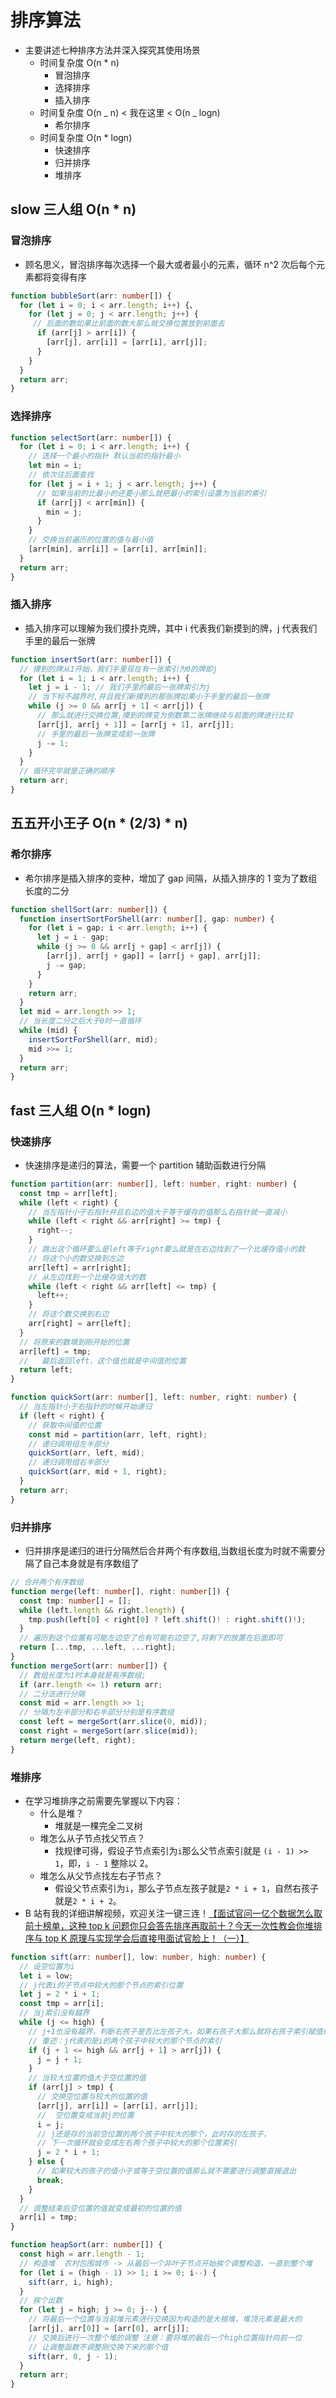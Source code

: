 # 排序算法

- 主要讲述七种排序方法并深入探究其使用场景
  - 时间复杂度 O(n \* n)
    - 冒泡排序
    - 选择排序
    - 插入排序
  - 时间复杂度 O(n _ n) < 我在这里 < O(n _ logn)
    - 希尔排序
  - 时间复杂度 O(n \* logn)
    - 快速排序
    - 归并排序
    - 堆排序

## slow 三人组 O(n \* n)

### 冒泡排序

- 顾名思义，冒泡排序每次选择一个最大或者最小的元素，循环 n^2 次后每个元素都将变得有序

```typescript
function bubbleSort(arr: number[]) {
  for (let i = 0; i < arr.length; i++) {、
    for (let j = 0; j < arr.length; j++) {
     // 后面的数如果比前面的数大那么就交换位置放到前面去
      if (arr[j] > arr[i]) {
        [arr[j], arr[i]] = [arr[i], arr[j]];
      }
    }
  }
  return arr;
}
```

### 选择排序

```ts
function selectSort(arr: number[]) {
  for (let i = 0; i < arr.length; i++) {
    // 选择一个最小的指针 默认当前的指针最小
    let min = i;
    // 依次往后面查找
    for (let j = i + 1; j < arr.length; j++) {
      // 如果当前的比最小的还要小那么就把最小的索引设置为当前的索引
      if (arr[j] < arr[min]) {
        min = j;
      }
    }
    // 交换当前遍历的位置的值与最小值
    [arr[min], arr[i]] = [arr[i], arr[min]];
  }
  return arr;
}
```

### 插入排序

- 插入排序可以理解为我们摸扑克牌，其中 i 代表我们新摸到的牌，j 代表我们手里的最后一张牌

```ts
function insertSort(arr: number[]) {
  // 摸到的牌从1开始，我们手里现在有一张索引为0的牌即j
  for (let i = 1; i < arr.length; i++) {
    let j = i - 1; // 我们手里的最后一张牌索引为j
    // 当下标不越界时,并且我们新摸到的那张牌如果小于手里的最后一张牌
    while (j >= 0 && arr[j + 1] < arr[j]) {
      // 那么就进行交换位置,摸到的牌变为倒数第二张牌继续与前面的牌进行比较
      [arr[j], arr[j + 1]] = [arr[j + 1], arr[j]];
      // 手里的最后一张牌变成前一张牌
      j -= 1;
    }
  }
  // 循环完毕就是正确的顺序
  return arr;
}
```

## 五五开小王子 O(n \* (2/3) \* n)

### 希尔排序

- 希尔排序是插入排序的变种，增加了 gap 间隔，从插入排序的 1 变为了数组长度的二分

```ts
function shellSort(arr: number[]) {
  function insertSortForShell(arr: number[], gap: number) {
    for (let i = gap; i < arr.length; i++) {
      let j = i - gap;
      while (j >= 0 && arr[j + gap] < arr[j]) {
        [arr[j], arr[j + gap]] = [arr[j + gap], arr[j]];
        j -= gap;
      }
    }
    return arr;
  }
  let mid = arr.length >> 1;
  // 当长度二分之后大于0时一直循环
  while (mid) {
    insertSortForShell(arr, mid);
    mid >>= 1;
  }
  return arr;
}
```

## fast 三人组 O(n \* logn)

### 快速排序

- 快速排序是递归的算法，需要一个 partition 辅助函数进行分隔

```ts
function partition(arr: number[], left: number, right: number) {
  const tmp = arr[left];
  while (left < right) {
    // 当左指针小于右指针并且右边的值大于等于缓存的值那么右指针就一直减小
    while (left < right && arr[right] >= tmp) {
      right--;
    }
    // 跳出这个循环要么是left等于right要么就是在右边找到了一个比缓存值小的数
    // 将这个小的数交换到左边
    arr[left] = arr[right];
    // 从左边找到一个比缓存值大的数
    while (left < right && arr[left] <= tmp) {
      left++;
    }
    // 将这个数交换到右边
    arr[right] = arr[left];
  }
  // 将原来的数填到刚开始的位置
  arr[left] = tmp;
  //   最后返回left，这个值也就是中间值的位置
  return left;
}

function quickSort(arr: number[], left: number, right: number) {
  // 当左指针小于右指针的时候开始递归
  if (left < right) {
    // 获取中间值的位置
    const mid = partition(arr, left, right);
    // 递归调用组左半部分
    quickSort(arr, left, mid);
    // 递归调用组右半部分
    quickSort(arr, mid + 1, right);
  }
  return arr;
}
```

### 归并排序

- 归并排序是递归的进行分隔然后合并两个有序数组,当数组长度为时就不需要分隔了自己本身就是有序数组了

```ts
// 合并两个有序数组
function merge(left: number[], right: number[]) {
  const tmp: number[] = [];
  while (left.length && right.length) {
    tmp.push(left[0] < right[0] ? left.shift()! : right.shift()!);
  }
  // 遍历到这个位置有可能左边空了也有可能右边空了,将剩下的放置在后面即可
  return [...tmp, ...left, ...right];
}
function mergeSort(arr: number[]) {
  // 数组长度为1时本身就是有序数组;
  if (arr.length <= 1) return arr;
  // 二分法进行分隔
  const mid = arr.length >> 1;
  // 分隔为左半部分和右半部分分别是有序数组
  const left = mergeSort(arr.slice(0, mid));
  const right = mergeSort(arr.slice(mid));
  return merge(left, right);
}
```

### 堆排序

- 在学习堆排序之前需要先掌握以下内容：
  - 什么是堆？
    - 堆就是一棵完全二叉树
  - 堆怎么从子节点找父节点？
    - 找规律可得，假设子节点索引为`i`那么父节点索引就是 `(i - 1) >> 1`，即，`i - 1` 整除以 2。
  - 堆怎么从父节点找左右子节点？
    - 假设父节点索引为`i`，那么子节点左孩子就是`2 * i + 1`，自然右孩子就是`2 * i + 2`。
- B 站有我的详细讲解视频，欢迎关注一键三连！[【面试官问一亿个数据怎么取前十榜单，这种 top k 问题你只会答先排序再取前十？今天一次性教会你堆排序与 top K 原理与实现学会后直接甩面试官脸上！（一）】 ](https://www.bilibili.com/video/BV1Rb41197hh/?share_source=copy_web&vd_source=f90566f00b6f17d7dd03097988325717)

```ts
function sift(arr: number[], low: number, high: number) {
  // 设空位置为i
  let i = low;
  // j代表i的子节点中较大的那个节点的索引位置
  let j = 2 * i + 1;
  const tmp = arr[i];
  // 当j索引没有越界
  while (j <= high) {
    // j+1也没有越界，判断右孩子是否比左孩子大，如果右孩子大那么就将右孩子索引赋值给j
    // 重述：j代表的是i的两个孩子中较大的那个节点的索引
    if (j + 1 <= high && arr[j + 1] > arr[j]) {
      j = j + 1;
    }
    // 当较大位置的值大于空位置的值
    if (arr[j] > tmp) {
      // 交换空位置与较大的位置的值
      [arr[j], arr[i]] = [arr[i], arr[j]];
      //  空位置变成当前j的位置
      i = j;
      // j还是存的当前空位置的两个孩子中较大的那个，此时存的左孩子，
      // 下一次循环就会变成左右两个孩子中较大的那个位置索引
      j = 2 * i + 1;
    } else {
      // 如果较大的孩子的值小于或等于空位置的值那么就不需要进行调整直接退出
      break;
    }
  }
  // 调整结束后空位置的值就变成最初的位置的值
  arr[i] = tmp;
}

function heapSort(arr: number[]) {
  const high = arr.length - 1;
  // 构造堆  农村包围城市 -> 从最后一个非叶子节点开始挨个调整构造，一直到整个堆
  for (let i = (high - 1) >> 1; i >= 0; i--) {
    sift(arr, i, high);
  }
  // 挨个出数
  for (let j = high; j >= 0; j--) {
    // 将最后一个位置与当前堆元素进行交换因为构造的是大根堆，堆顶元素是最大的
    [arr[j], arr[0]] = [arr[0], arr[j]];
    // 交换后进行一次整个堆的调整 注意：要将堆的最后一个high位置指针向前一位
    // 让调整函数不调整刚交换下来的那个值
    sift(arr, 0, j - 1);
  }
  return arr;
}
```
